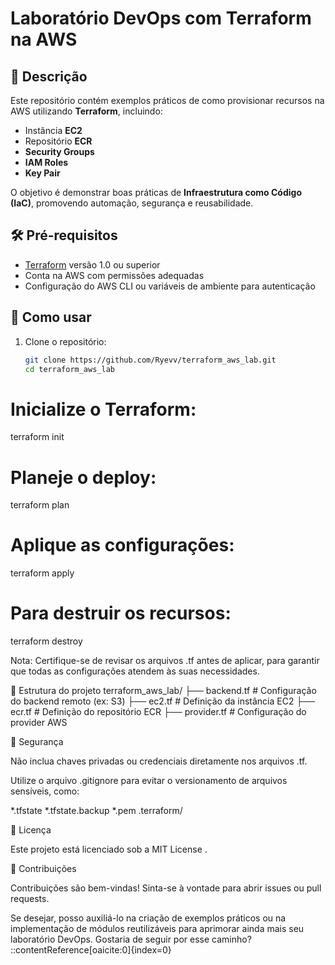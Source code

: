 # Laboratório DevOps com Terraform na AWS

## 🚀 Descrição

Este repositório contém exemplos práticos de como provisionar recursos na AWS utilizando **Terraform**, incluindo:

- Instância **EC2**
- Repositório **ECR**
- **Security Groups**
- **IAM Roles**
- **Key Pair**

O objetivo é demonstrar boas práticas de **Infraestrutura como Código (IaC)**, promovendo automação, segurança e reusabilidade.

## 🛠️ Pré-requisitos

- [Terraform](https://www.terraform.io/downloads.html) versão 1.0 ou superior
- Conta na AWS com permissões adequadas
- Configuração do AWS CLI ou variáveis de ambiente para autenticação

## 🔧 Como usar

1. Clone o repositório:

   ```bash
   git clone https://github.com/Ryevv/terraform_aws_lab.git
   cd terraform_aws_lab


# Inicialize o Terraform:

terraform init


# Planeje o deploy:

terraform plan


# Aplique as configurações:

terraform apply


# Para destruir os recursos:

terraform destroy


Nota: Certifique-se de revisar os arquivos .tf antes de aplicar, para garantir que todas as configurações atendem às suas necessidades.

📂 Estrutura do projeto
terraform_aws_lab/
├── backend.tf           # Configuração do backend remoto (ex: S3)
├── ec2.tf               # Definição da instância EC2
├── ecr.tf               # Definição do repositório ECR
├── provider.tf          # Configuração do provider AWS

🔐 Segurança

Não inclua chaves privadas ou credenciais diretamente nos arquivos .tf.

Utilize o arquivo .gitignore para evitar o versionamento de arquivos sensíveis, como:

*.tfstate
*.tfstate.backup
*.pem
.terraform/

📄 Licença

Este projeto está licenciado sob a MIT License
.

📢 Contribuições

Contribuições são bem-vindas! Sinta-se à vontade para abrir issues ou pull requests.


Se desejar, posso auxiliá-lo na criação de exemplos práticos ou na implementação de módulos reutilizáveis para aprimorar ainda mais seu laboratório DevOps. Gostaria de seguir por esse caminho?
::contentReference[oaicite:0]{index=0}
 

